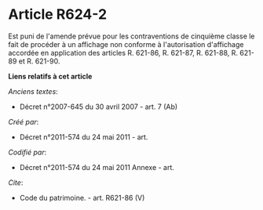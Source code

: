 # Article R624-2

Est puni de l'amende prévue pour les contraventions de cinquième classe le fait de procéder à un affichage non conforme à
l'autorisation d'affichage accordée en application des articles R. 621-86, R. 621-87, R. 621-88, R. 621-89 et R. 621-90.

**Liens relatifs à cet article**

_Anciens textes_:

  - Décret n°2007-645 du 30 avril 2007 - art. 7 (Ab)

_Créé par_:

  - Décret n°2011-574 du 24 mai 2011  - art.

_Codifié par_:

  - Décret n°2011-574 du 24 mai 2011 Annexe - art.

_Cite_:

  - Code du patrimoine. - art. R621-86 (V)
